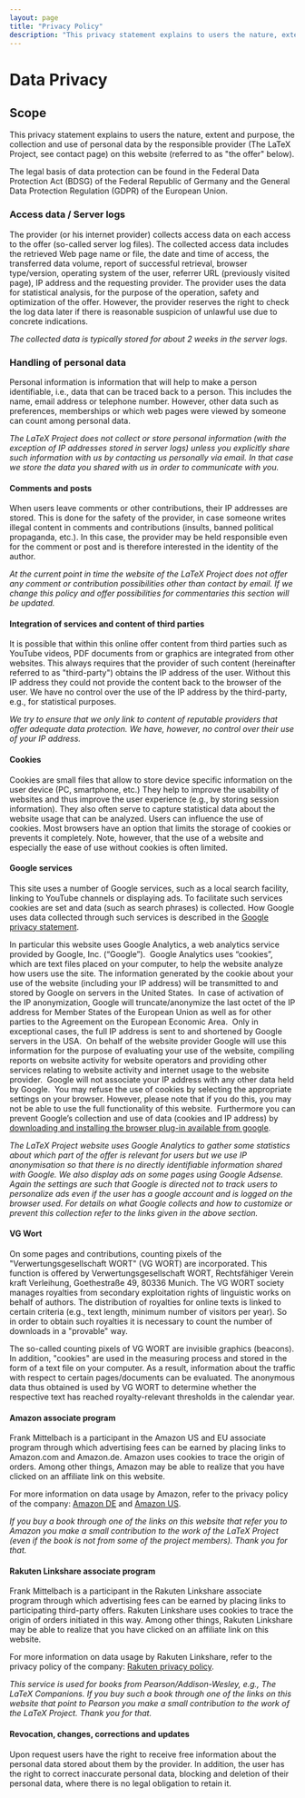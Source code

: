 ```yaml
---
layout: page
title: "Privacy Policy"
description: "This privacy statement explains to users the nature, extent and purpose, the collection and use of personal data by the LaTeX Project."
---
```


# Data Privacy

## Scope

This privacy statement explains to users the nature, extent and purpose, the collection and use of personal data by the responsible provider (The LaTeX Project, see contact page) on this website (referred to as "the offer" below).

The legal basis of data protection can be found in the Federal Data Protection Act (BDSG) of the Federal Republic of Germany and the General Data Protection Regulation (GDPR) of the European Union.

### Access data / Server logs

The provider (or his internet provider) collects access data on each access to the offer (so-called server log files).
The collected access data includes the retrieved Web page name or file, the date and time of access, the transferred data volume, report of successful retrieval, browser type/version, operating system of the user, referrer URL (previously visited page), IP address and the requesting provider.
The provider uses the data for statistical analysis, for the purpose of the operation, safety and optimization of the offer.
However, the provider reserves the right to check the log data later if there is reasonable suspicion of unlawful use due to concrete indications.

_The collected data is typically stored for about 2 weeks in the server logs._


### Handling of personal data

Personal information is information that will help to make a person identifiable, i.e., data that can be traced back to a person. This includes the name, email address or telephone number. However, other data such as preferences, memberships or which web pages were viewed by someone can count among personal data.

_The LaTeX Project does not collect or store personal information (with the exception of IP addresses stored in server logs) unless you explicitly share such information with us by contacting us personally via email. In that case we store the data you shared with us in order to communicate with you._


#### Comments and posts

When users leave comments or other contributions, their IP addresses are stored. This is done for the safety of the provider, in case someone writes illegal content in comments and contributions (insults, banned political propaganda, etc.). In this case, the provider may be held responsible even for the comment or post and is therefore interested in the identity of the author.

_At the current point in time the website of the LaTeX Project does not offer any comment or contribution possibilities other than contact by email. If we change this policy and offer possibilities for commentaries this section will be updated._


#### Integration of services and content of third parties

It is possible that within this online offer content from third parties such as YouTube videos, PDF documents from or graphics are integrated from other websites. This always requires that the provider of such content (hereinafter referred to as "third-party") obtains the IP address of the user. Without this IP address they could not provide the content back to the browser of the user. We have no control over the use of the IP address by the third-party, e.g., for statistical purposes.

_We try to ensure that we only link to content of reputable providers that offer adequate data protection. We have, however, no control over their use of your IP address._


#### Cookies

Cookies are small files that allow to store device specific information on the user device (PC, smartphone, etc.) They help to improve the usability of websites and thus improve the user experience (e.g., by storing session information). They also often serve to capture statistical data about the website usage that can be analyzed. Users can influence the use of cookies. Most browsers have an option that limits the storage of cookies or prevents it completely. Note, however, that the use of a website and especially the ease of use without cookies is often limited.


#### Google services

This site uses a number of Google services, such as a local search facility, linking to YouTube channels or displaying ads. To facilitate such services cookies are set and data (such as search phrases) is collected.
How Google uses data collected through such services is described in the [Google privacy statement](https://www.google.com/intl/en/policies/privacy/partners/).

In particular this website uses Google Analytics, a web analytics service provided by Google, Inc. (“Google”).  Google Analytics uses “cookies”, which are text files placed on your computer, to help the website analyze how users use the site. The information generated by the cookie about your use of the website (including your IP address) will be transmitted to and stored by Google on servers in the United States.  In case of activation of the IP anonymization, Google will truncate/anonymize the last octet of the IP address for Member States of the European Union as well as for other parties to the Agreement on the European Economic Area.  Only in exceptional cases, the full IP address is sent to and shortened by Google servers in the USA.  On behalf of the website provider Google will use this information for the purpose of evaluating your use of the website, compiling reports on website activity for website operators and providing other services relating to website activity and internet usage to the website provider.  Google will not associate your IP address with any other data held by Google.  You may refuse the use of cookies by selecting the appropriate settings on your browser. However, please note that if you do this, you may not be able to use the full functionality of this website.  Furthermore you can prevent Google’s collection and use of data (cookies and IP address) by [downloading and installing the browser plug-in available from google](https://tools.google.com/dlpage/gaoptout?hl=en-GB).

_The LaTeX Project website uses Google Analytics to gather some statistics about which part of the offer is relevant for users but we use IP anonymisation so that there is no directly identifiable information shared with Google. We also display ads on some pages using Google Adsense. Again the settings are such that Google is directed not to track users to personalize ads even if the user has a google account and is logged on the browser used. For details on what Google collects and how to customize or prevent this collection refer to the links given in the above section._


#### VG Wort

On some pages and contributions, counting pixels of the
"Verwertungsgesellschaft WORT" (VG WORT) are incorporated. This
function is offered by Verwertungsgesellschaft WORT, Rechtsfähiger
Verein kraft Verleihung, Goethestraße 49, 80336 Munich. The VG WORT
society manages royalties from secondary exploitation rights of
linguistic works on behalf of authors. The distribution of royalties
for online texts is linked to certain criteria (e.g., text length,
minimum number of visitors per year). So in order to obtain such
royalties it is necessary to count the number of downloads in a
"provable" way.

The so-called counting pixels of VG WORT are invisible graphics
(beacons). In addition, "cookies" are used in the measuring process
and stored in the form of a text file on your computer. As a result,
information about the traffic with respect to certain pages/documents
can be evaluated. The anonymous data thus obtained is used by VG WORT
to determine whether the respective text has reached
royalty-relevant thresholds in the calendar year.



#### Amazon associate program

Frank Mittelbach is a participant in the Amazon US and EU associate program through which advertising fees can be earned by placing links to Amazon.com and Amazon.de. Amazon uses cookies to trace the origin of orders. Among other things, Amazon may be able to realize that you have clicked on an affiliate link on this website.

For more information on data usage by Amazon, refer to the privacy policy of the company: [Amazon DE](https://www.amazon.de/gp/help/customer/display.html/ref=footer_privacy?ie=UTF8&nodeId=3312401) and [Amazon US](https://www.amazon.com/gp/help/customer/display.html/ref=help_search_1-9?ie=UTF8&nodeId=468496).

_If you buy a book through one of the links on this website that refer you to Amazon you make a small contribution to the work of the LaTeX Project (even if the book is not from some of the project members). Thank you for that._


#### Rakuten Linkshare associate program

Frank Mittelbach is a participant in the Rakuten Linkshare associate program through which advertising fees can be earned by placing links to participating third-party offers. Rakuten Linkshare uses cookies to trace the origin of orders initiated in this way. Among other things, Rakuten Linkshare may be able to realize that you have clicked on an affiliate link on this website.

For more information on data usage by Rakuten Linkshare, refer to the privacy policy of the company: [Rakuten privacy policy](https://marketing.rakuten.com/affiliate-privacy-policy).

_This service is used for books from Pearson/Addison-Wesley, e.g., The LaTeX Companions. If you buy such a book through one of the links on this website that point to Pearson you make a small contribution to the work of the LaTeX Project. Thank you for that._


#### Revocation, changes, corrections and updates

Upon request users have the right to receive free information about the personal data stored about them by the provider.
In addition, the user has the right to correct inaccurate personal data, blocking and deletion of their personal data, where there is no legal obligation to retain it.
